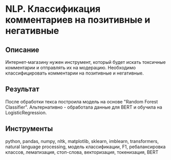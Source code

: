 # NLP. Классификация комментариев на позитивные и негативные

## Описание
Интернет-магазину нужен инструмент, который будет искать токсичные комментарии и отправлять их на модерацию. Необходимо классифицировать комментарии на позитивные и негативные.

## Результат
После обработки текса построила модель на основе "Random Forest Classifier". Альтернативно - обработала данные для BERT и обучила на LogisticRegression.

## Инструменты
python, pandas, numpy, nltk, matplotlib, sklearn, imblearn, transformers, natural language processing, модель классификации, F1, ребалансировка классов, лематизация, стоп-слова, векторизация, токенизация, BERT
